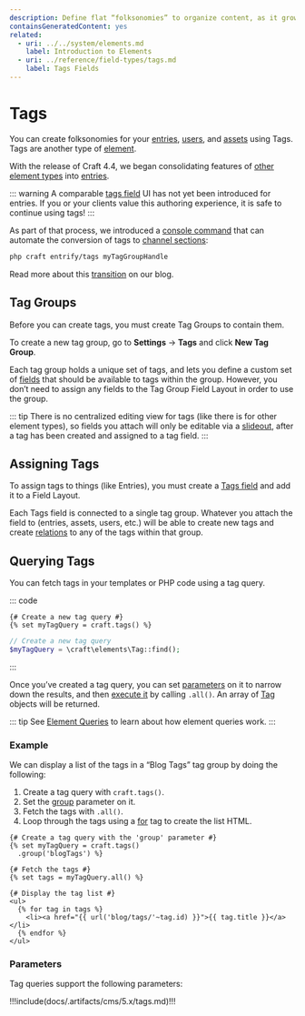 ```yaml
---
description: Define flat “folksonomies” to organize content, as it grows.
containsGeneratedContent: yes
related:
  - uri: ../../system/elements.md
    label: Introduction to Elements
  - uri: ../reference/field-types/tags.md
    label: Tags Fields
---
```


# Tags

You can create folksonomies for your [entries](entries.md), [users](users.md), and [assets](assets.md) using Tags. Tags are another type of [element](./elements.md).

<Block label="Migrating to Channels">

With the release of Craft 4.4, we began consolidating features of [other element types](elements.md) into [entries](entries.md).

::: warning
A comparable [tags field](tags-fields.md) UI has not yet been introduced for entries. If you or your clients value this authoring experience, it is safe to continue using tags!
:::

As part of that process, we introduced a [console command](../cli.md#entrify-categories) that can automate the conversion of tags to [channel sections](entries.md#channels):

```bash
php craft entrify/tags myTagGroupHandle
```

Read more about this [transition](https://craftcms.com/blog/entrification) on our blog.

</Block>

## Tag Groups

Before you can create tags, you must create Tag Groups to contain them.

To create a new tag group, go to **Settings** → **Tags** and click **New Tag Group**.

Each tag group holds a unique set of tags, and lets you define a custom set of [fields](fields.md) that should be available to tags within the group. However, you don’t need to assign any fields to the Tag Group Field Layout in order to use the group.

::: tip
There is no centralized editing view for tags (like there is for other element types), so fields you attach will only be editable via a [slideout](./control-panel.md#slideouts), after a tag has been created and assigned to a tag field.
:::

## Assigning Tags

To assign tags to things (like Entries), you must create a [Tags field](tags-fields.md) and add it to a Field Layout.

Each Tags field is connected to a single tag group. Whatever you attach the field to (entries, assets, users, etc.) will be able to create new tags and create [relations](relations.md) to any of the tags within that group.

## Querying Tags

You can fetch tags in your templates or PHP code using a tag query.

::: code
```twig
{# Create a new tag query #}
{% set myTagQuery = craft.tags() %}
```
```php
// Create a new tag query
$myTagQuery = \craft\elements\Tag::find();
```
:::

Once you’ve created a tag query, you can set [parameters](#parameters) on it to narrow down the results, and then [execute it](element-queries.md#executing-element-queries) by calling `.all()`. An array of [Tag](craft5:craft\elements\Tag) objects will be returned.

::: tip
See [Element Queries](element-queries.md) to learn about how element queries work.
:::

### Example

We can display a list of the tags in a “Blog Tags” tag group by doing the following:

1. Create a tag query with `craft.tags()`.
2. Set the [group](#group) parameter on it.
3. Fetch the tags with `.all()`.
4. Loop through the tags using a [for](https://twig.symfony.com/doc/3.x/tags/for.html) tag to create the list HTML.

```twig
{# Create a tag query with the 'group' parameter #}
{% set myTagQuery = craft.tags()
  .group('blogTags') %}

{# Fetch the tags #}
{% set tags = myTagQuery.all() %}

{# Display the tag list #}
<ul>
  {% for tag in tags %}
    <li><a href="{{ url('blog/tags/'~tag.id) }}">{{ tag.title }}</a></li>
  {% endfor %}
</ul>
```

### Parameters

Tag queries support the following parameters:

<!-- This section of the page is dynamically generated! Changes to the file below may be overwritten by automated tools. -->
!!!include(docs/.artifacts/cms/5.x/tags.md)!!!
